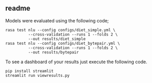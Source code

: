 ## readme 

Models were evaluated using the following code; 

```
rasa test nlu --config configs/diet_simple.yml \              
          --cross-validation --runs 1 --folds 2 \
          --out results/diet_simple
rasa test nlu --config configs/diet_bytepair.yml \
          --cross-validation --runs 1 --folds 2 \
          --out results/bytepair
```

To see a dashboard of your results just execute the following code.

```
pip install streamlit
streamlit run viewresults.py
```
